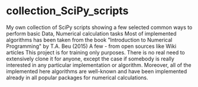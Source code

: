 # collection_SciPy_scripts
My own collection of SciPy scripts showing a few selected common ways to perform basic Data, Numerical calculation tasks
Most of implemented algorithms has been taken from the book "Introduction to Numerical Programming" by T.A. Beu (2015)
A few - from open sources like Wiki articles
This project is for training only purposes. There is no real need to extensively clone it for anyone, except the case if
somebody is really interested in any particular implementation or algorithm. Moreover, all of the implemented here algorithms
are well-known and have been implemented already in all popular packages for numerical calculations.